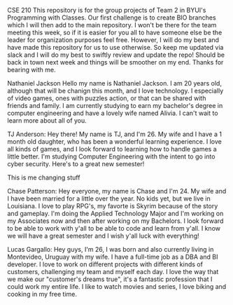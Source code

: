 CSE 210
This repository is for the group projects of Team 2
in BYUI's Programming with Classes. Our first challenge
is to create BIO branches which I will then add to the main repository.
I won't be there for the team meeting this week, so if it is easier for you
all to have someone else be the leader for organization purposes feel free.
However, I will do my best and have made this repository for us to use otherwise.
So keep me updated via slack and I will do my best to swiftly review and update the repo!
Should be back in town next week and things will be smoother on my end. Thanks for bearing
with me.

Nathaniel Jackson
Hello my name is Nathaniel Jackson. I am 20 years old, although that will be chanign
this month, and I love technology. I especially of video games, ones with puzzles
action, or that can be shared with friends and family. I am currently studying to
earn my bachelor's degree in computer engineering and have a lovely wife named Alivia.
I can't wait to learn more about all of you.

TJ Anderson:
Hey there! My name is TJ, and I'm 26. My wife and I have a 1 month old daughter, who has been a wonderful learning experience. I love
all kinds of games, and I look forward to learning how to handle games a little better. I'm studying Computer Engineering with the intent to go into cyber security. Here's to a great new semester!

This is me changing stuff

Chase Patterson:
Hey everyone, my name is Chase and I'm 24. My wife and I have been married for a little over the year. No kids yet, but we live in Louisiana. I love to play RPG's, my favorte is Skyrim because of the story and gameplay. I'm doing the Applied Technology Major and I'm working on my Associates now and then after working on my Bachelors. I look forward to be able to work with y'all to be able to code and learn from y'all. I know we will have a great semester and I wish y'all luck with everything!

Lucas Gargallo:
Hey guys, I'm 26, I was born and also currently living in Montevideo, Uruguay with my wife. I have a full-time job as a DBA and BI developer. I love to work on different projects with different kinds of customers, challenging my team and myself each day. I love the way that we make our "customer's dreams true", it's a fantastic profession that I could work my entire life. I like to watch movies and series, I love biking and cooking in my free time.